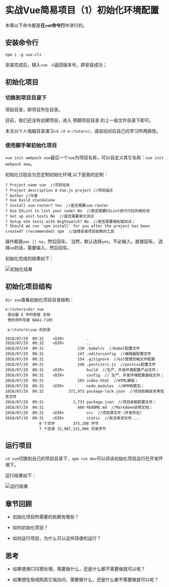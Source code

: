 # 实战Vue简易项目（1）初始化环境配置

本章以下命令都是**在`cmd`命令行**中进行的。

## 安装命令行

`npm i -g vue-cli`

安装完成后，输入`vue -V`返回版本号，即安装成功；

## 初始化项目

### 切换到项目目录下

项目目录，即项目所在目录。

目前，我们还没有创建项目，进入 预期项目目录 的上一级文件目录下即可。

本文以个人电脑目录演习`cd /d e:/tutors/`，请自动对应自己的学习所用路径。

### 使用脚手架初始化项目

`vue init webpack vue`最后一个`vue`为项目名称，可以自定义其它名称：`vue init webpack aaa`。

初始化过程会为您定制初始化环境,以下是我的定制：

```
? Project name vue  //项目名称
? Project description A Vue.js project //项目描述
? Author //作者
? Vue build standalone
? Install vue-router? Yes  //是否需要vue-router
? Use ESLint to lint your code? No  //是否需要ESLint进行代码风格检测
? Set up unit tests No  //是否需要单元测试
? Setup e2e tests with Nightwatch? No  //是否需要端到端测试；
? Should we run `npm install` for you after the project has been created? (recommended) npm  //选择安装项目依赖的工具
```

操作都是`yes || no`，然后回车。
当然，默认选择`yes`，不必输入，直接回车。
选择`no`的话，需要输入，然后回车。

初始化完成的结果如下：

![初始化结果][1]


## 初始化项目结构

`dir vue`查看初始化项目目录结构：

```
e:\tutors>dir vue
 驱动器 E 中的卷是 文档
 卷的序列号是 B4A1-7185

 e:\tutors\vue 的目录

2018/07/29  09:32    <DIR>          .
2018/07/29  09:32    <DIR>          ..
2018/07/29  09:31               230 .babelrc  //babel配置文件
2018/07/29  09:31               147 .editorconfig  //编辑器配置文件
2018/07/29  09:31               154 .gitignore  //Git管理忽略文件配置
2018/07/29  09:31               246 .postcssrc.js  //postcss配置文件
2018/07/29  09:31    <DIR>          build  //生产、开发环境配置产出文件；
2018/07/29  09:31    <DIR>          config  // 生产、开发环境配置基础文件；
2018/07/29  09:31               265 index.html  //HTML模板；
2018/07/29  09:32    <DIR>          node_modules  //NPM依赖包；
2018/07/29  09:32           371,973 package-lock.json  //项目依赖版本等信息文件
2018/07/29  09:31             1,733 package.json  //项目依赖配置文件；
2018/07/29  09:31               460 README.md  //Markdown说明文档；
2018/07/29  09:31    <DIR>          src  //项目源文件（开发所在）
2018/07/29  09:31    <DIR>          static  //我没用该文件...
               8 个文件        375,208 字节
               7 个目录 32,987,131,904 可用字节
```

## 运行项目

`cd vue`切换到自己的项目目录下，`npm run dev`可以将该初始化项目运行在开发环境下。

运行结果如下：

![运行结果][2]

## 章节回顾

* 初始化项目所需要的依赖有哪些？

* 如何初始化项目？

* 如何运行项目，为什么可以这样简便的运行？

## 思考

* 如果使用CSS预处理，需要做什么，还是什么都不需要做就可以呢？

* 如果想在局域网其它端访问，需要做什么，还是什么都不需要做就可以呢？

  [1]: /img/bVbetlt
  [2]: /img/bVbetlR
